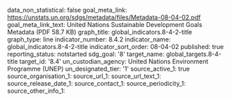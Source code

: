 data_non_statistical: false
goal_meta_link: https://unstats.un.org/sdgs/metadata/files/Metadata-08-04-02.pdf
goal_meta_link_text: United Nations Sustainable Development Goals Metadata (PDF 58.7
  KB)
graph_title: global_indicators.8-4-2-title
graph_type: line
indicator_number: 8.4.2
indicator_name: global_indicators.8-4-2-title
indicator_sort_order: 08-04-02
published: true
reporting_status: notstarted
sdg_goal: '8'
target_name: global_targets.8-4-title
target_id: '8.4'
un_custodian_agency: United Nations Environment Programme (UNEP)
un_designated_tier: '1'
source_active_1: true
source_organisation_1: 
source_url_1: 
source_url_text_1: 
source_release_date_1: 
source_contact_1: 
source_periodicity_1: 
source_other_info_1: 